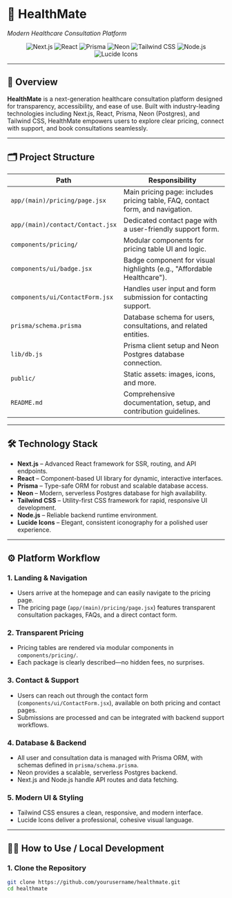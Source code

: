 
# 🏥 **HealthMate**  

*Modern Healthcare Consultation Platform*

<p align="center">
  <img src="https://img.shields.io/badge/Next.js-000?logo=nextdotjs&logoColor=white" alt="Next.js" />
  <img src="https://img.shields.io/badge/React-20232a?logo=react&logoColor=61dafb" alt="React" />
  <img src="https://img.shields.io/badge/Prisma-2D3748?logo=prisma&logoColor=white" alt="Prisma" />
  <img src="https://img.shields.io/badge/Neon-008cff?logo=postgresql&logoColor=white" alt="Neon" />
  <img src="https://img.shields.io/badge/Tailwind_CSS-38bdf8?logo=tailwindcss&logoColor=white" alt="Tailwind CSS" />
  <img src="https://img.shields.io/badge/Node.js-339933?logo=node.js&logoColor=white" alt="Node.js" />
  <img src="https://img.shields.io/badge/Lucide-000?logo=lucide&logoColor=white" alt="Lucide Icons" />
</p>

---

## 🚀 **Overview**

**HealthMate** is a next-generation healthcare consultation platform designed for transparency, accessibility, and ease of use. Built with industry-leading technologies including Next.js, React, Prisma, Neon (Postgres), and Tailwind CSS, HealthMate empowers users to explore clear pricing, connect with support, and book consultations seamlessly.

---

## 🗂️ **Project Structure**

| Path                                       |  Responsibility                                                                               |
|--------------------------------------------|-----------------------------------------------------------------------------------------------|
| `app/(main)/pricing/page.jsx`              | Main pricing page: includes pricing table, FAQ, contact form, and navigation.                 |
| `app/(main)/contact/Contact.jsx`           | Dedicated contact page with a user-friendly support form.                                     |
| `components/pricing/`                      | Modular components for pricing table UI and logic.                                            |
| `components/ui/badge.jsx`                  | Badge component for visual highlights (e.g., "Affordable Healthcare").                        |
| `components/ui/ContactForm.jsx`            | Handles user input and form submission for contacting support.                                |
| `prisma/schema.prisma`                     | Database schema for users, consultations, and related entities.                               |
| `lib/db.js`                                | Prisma client setup and Neon Postgres database connection.                                    |
| `public/`                                  | Static assets: images, icons, and more.                                                       |
| `README.md`                                | Comprehensive documentation, setup, and contribution guidelines.                              |

---

## 🛠️ **Technology Stack**

- **Next.js** – Advanced React framework for SSR, routing, and API endpoints.
- **React** – Component-based UI library for dynamic, interactive interfaces.
- **Prisma** – Type-safe ORM for robust and scalable database access.
- **Neon** – Modern, serverless Postgres database for high availability.
- **Tailwind CSS** – Utility-first CSS framework for rapid, responsive UI development.
- **Node.js** – Reliable backend runtime environment.
- **Lucide Icons** – Elegant, consistent iconography for a polished user experience.

---

## ⚙️ **Platform Workflow**

### 1. **Landing & Navigation**

- Users arrive at the homepage and can easily navigate to the pricing page.
- The pricing page (`app/(main)/pricing/page.jsx`) features transparent consultation packages, FAQs, and a direct contact form.

### 2. **Transparent Pricing**

- Pricing tables are rendered via modular components in `components/pricing/`.
- Each package is clearly described—no hidden fees, no surprises.

### 3. **Contact & Support**

- Users can reach out through the contact form (`components/ui/ContactForm.jsx`), available on both pricing and contact pages.
- Submissions are processed and can be integrated with backend support workflows.

### 4. **Database & Backend**

- All user and consultation data is managed with Prisma ORM, with schemas defined in `prisma/schema.prisma`.
- Neon provides a scalable, serverless Postgres backend.
- Next.js and Node.js handle API routes and data fetching.

### 5. **Modern UI & Styling**

- Tailwind CSS ensures a clean, responsive, and modern interface.
- Lucide Icons deliver a professional, cohesive visual language.

---

## 🧑‍💻 How to Use / Local Development

### 1. Clone the Repository

```bash
git clone https://github.com/yourusername/healthmate.git
cd healthmate 



